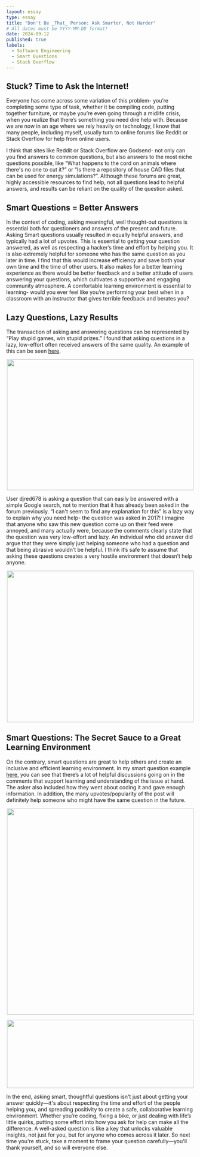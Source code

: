 ```yaml
---
layout: essay
type: essay
title: "Don't Be _That_ Person: Ask Smarter, Not Harder"
# All dates must be YYYY-MM-DD format!
date: 2024-09-12
published: true
labels:
  - Software Engineering
  - Smart Questions
  - Stack Overflow
---
```

## Stuck? Time to Ask the Internet!
Everyone has come across some variation of this problem- you’re completing some type of task, whether it be compiling code, putting together furniture, or maybe you’re even going through a midlife crisis, when you realize that there’s something you need dire help with. Because we are now in an age where we rely heavily on technology, I know that many people, including myself, usually turn to online forums like Reddit or Stack Overflow for help from online users. 

I think that sites like Reddit or Stack Overflow are Godsend- not only can you find answers to common questions, but also answers to the most niche questions possible, like “What happens to the cord on animals where there's no one to cut it?” or “Is there a repository of house CAD files that can be used for energy simulations?”. Although these forums are great, highly accessible resources to find help, not all questions lead to helpful answers, and results can be reliant on the quality of the question asked. 

## Smart Questions = Better Answers

In the context of coding, asking meaningful, well thought-out questions is essential both for questioners and answers of the present and future. Asking Smart questions usually resulted in equally helpful answers, and typically had a lot of upvotes. This is essential to getting your question answered, as well as respecting a hacker’s time and effort by helping you. It is also extremely helpful for someone who has the same question as you later in time. I find that this would increase efficiency and save both your own time and the time of other users. It also makes for a better learning experience as there would be better feedback and a better attitude of users answering your questions, which cultivates a supportive and engaging community atmosphere. A comfortable learning environment is essential to learning- would you ever feel like you’re performing your best when in a classroom with an instructor that gives terrible feedback and berates you?

## Lazy Questions, Lazy Results

The transaction of asking and answering questions can be represented by “Play stupid games, win stupid prizes.” I found that asking questions in a lazy, low-effort often received answers of the same quality. An example of this can be seen [here](https://stackoverflow.com/questions/44193380/what-does-operator-do). 

<p align="center">
  <img width="500" height="349" src="https://github.com/user-attachments/assets/9d26b400-4362-4220-afe1-f6e6a5d5de12" >
</p>


User djred678 is asking a question that can easily be answered with a simple Google search, not to mention that it has already been asked in the forum previously. “I can't seem to find any explanation for this” is a lazy way to explain why you need help- the question was asked in 2017! I imagine that anyone who saw this new question come up on their feed were annoyed, and many actually were, because the comments clearly state that the question was very low-effort and lazy. An individual who did answer did argue that they were simply just helping someone who had a question and that being abrasive wouldn’t be helpful. I think it’s safe to assume that asking these questions creates a very hostile environment that doesn’t help anyone.

<p align="center">
  <img width="500" height="404" src="https://github.com/user-attachments/assets/ff05be83-c884-4434-a864-d39dc32e1d71" >
</p>

## Smart Questions: The Secret Sauce to a Great Learning Environment

On the contrary, smart questions are great to help others and create an inclusive and efficient learning environment. In my smart question example [here](https://stackoverflow.com/questions/14220321/how-do-i-return-the-response-from-an-asynchronous-call), you can see that there’s a lot of helpful discussions going on in the comments that support learning and understanding of the issue at hand. The asker also included how they went about coding it and gave enough information. In addition, the many upvotes/popularity of the post will definitely help someone who might have the same question in the future.

<p align="center">
  <img width="500" height="550" src="https://github.com/user-attachments/assets/381f2e98-e6d7-49eb-84f1-cd279c85c2c3" >
</p>
<p align="center">
  <img width="500" height="182" src="https://github.com/user-attachments/assets/4f4acffa-6e50-40a4-a28c-d14fa8e7920f" >
</p>

In the end, asking smart, thoughtful questions isn't just about getting your answer quickly—it's about respecting the time and effort of the people helping you, and spreading positivity to create a safe, collaborative learning environment. Whether you’re coding, fixing a bike, or just dealing with life’s little quirks, putting some effort into how you ask for help can make all the difference. A well-asked question is like a key that unlocks valuable insights, not just for you, but for anyone who comes across it later. So next time you're stuck, take a moment to frame your question carefully—you'll thank yourself, and so will everyone else.



